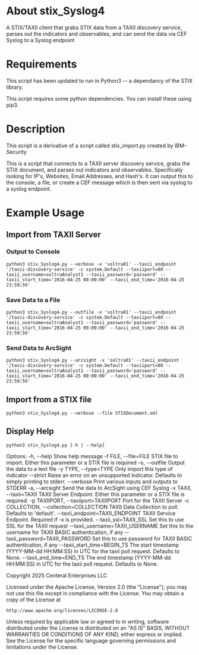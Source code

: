 
# About stix_Syslog4
A STIX/TAXII client that grabs STIX data from a TAXII discovery service, parses out the indicators and observables, and can send the data via CEF Syslog to a Syslog endpoint

# Requirements
This script has been updated to run in Python3 -- a dependancy of the STIX library.  

This script requires some python dependencies.  You can install these using pip3.

# Description
This script is a derivative of a script called stix_import.py created by IBM-Security

This is a script that connects to a TAXII server discovery service, grabs the STIX document, and parses out indicators and observables. Specifically looking for IP's, Websites, Email Addresses, and Hash's. It can output this to the console, a file, or create a CEF message which is then sent via syslog to a syslog endpoint. 

# Example Usage
## Import from TAXII Server
### Output to Console
    python3 stix_Syslog4.py --verbose -x 'soltra01' --taxii_endpoint '/taxii-discovery-service' -c system.Default --taxiiport=80 --taxii_username=soltraAnalyst1 --taxii_password='password' --taxii_start_time='2016-04-25 00:00:00' --taxii_end_time='2016-04-25 23:59:59'

### Save Data to a File
    python3 stix_Syslog4.py --outfile -x 'soltra01' --taxii_endpoint '/taxii-discovery-service' -c system.Default --taxiiport=80 --taxii_username=soltraAnalyst1 --taxii_password='password' --taxii_start_time='2016-04-25 00:00:00' --taxii_end_time='2016-04-25 23:59:59'

### Send Data to ArcSight
    python3 stix_Syslog4.py --arcsight -x 'soltra01' --taxii_endpoint '/taxii-discovery-service' -c system.Default --taxiiport=80 --taxii_username=soltraAnalyst1 --taxii_password='password' --taxii_start_time='2016-04-25 00:00:00' --taxii_end_time='2016-04-25 23:59:59'

## Import from a STIX file
    python3 stix_Syslog4.py --verbose --file STIXDocument.xml 
    
## Display Help
    python3 stix_Syslog4.py [-h | --help]

Options:
  -h, --help            Show help message
  -f FILE, --file=FILE  STIX file to import. Either this parameter or a STIX
                        file is required
  -o, --outfile         Output the data to a text file
  -y TYPE, --type=TYPE  Only import this type of indicator
  --strict              Raise an error on an unsupported indicator. Defaults
                        to simply printing to stderr.
  --verbose             Print various inputs and outputs to STDERR
  -a, --arcsight        Send the data to ArcSight using CEF Syslog
  -x TAXII, --taxii=TAXII
                        TAXII Server Endpoint. Either this parameter or a STIX
                        file is required.
  -p TAXIIPORT, --taxiiport=TAXIIPORT
                        Port for the TAXII Server
  -c COLLECTION, --collection=COLLECTION
                        TAXII Data Collection to poll. Defaults to 'default'.
  --taxii_endpoint=TAXII_ENDPOINT
                        TAXII Service Endpoint. Required if -x is provided.
  --taxii_ssl=TAXII_SSL
                        Set this to use SSL for the TAXII request
  --taxii_username=TAXII_USERNAME
                        Set this to the username for TAXII BASIC
                        authentication, if any
  --taxii_password=TAXII_PASSWORD
                        Set this to use password for TAXII BASIC
                        authentication, if any
  --taxii_start_time=BEGIN_TS
                        The start timestamp (YYYY-MM-dd HH:MM:SS) in UTC for
                        the taxii poll request. Defaults to None.
  --taxii_end_time=END_TS
                        The end timestamp (YYYY-MM-dd HH:MM:SS) in UTC for the
                        taxii poll request. Defaults to None.

Copyright 2025 Centeral Enterprises LLC

Licensed under the Apache License, Version 2.0 (the "License");
you may not use this file except in compliance with the License.
You may obtain a copy of the License at

    http://www.apache.org/licenses/LICENSE-2.0

Unless required by applicable law or agreed to in writing, software
distributed under the License is distributed on an "AS IS" BASIS,
WITHOUT WARRANTIES OR CONDITIONS OF ANY KIND, either express or implied.
See the License for the specific language governing permissions and
limitations under the License.
